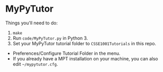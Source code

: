 MyPyTutor
=========

Things you'll need to do:

1. `make`
2. Run `code/MyPyTutor.py` in Python 3.
3. Set your MyPyTutor tutorial folder to `CSSE1001Tutorials` in this repo.
  * Preferences/Configure Tutorial Folder in the menu.
  * If you already have a MPT installation on your machine, you can also edit `~/mypytutor.cfg`.
